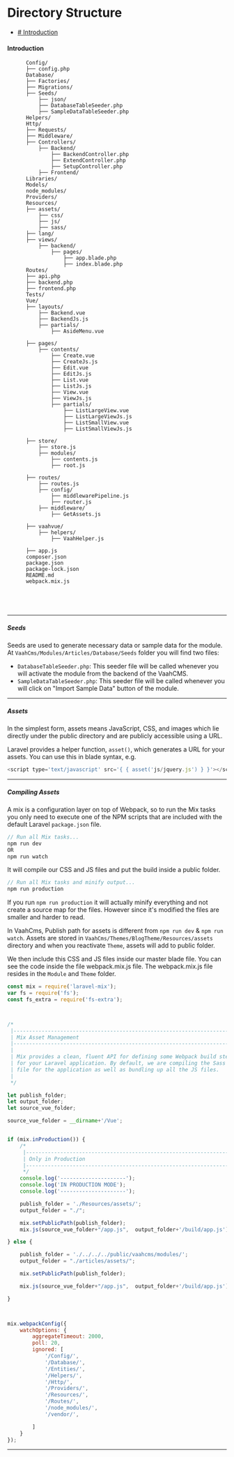 # Directory Structure

- [# Introduction](https://nuxt.getdemo.dev:48300/cms/docs/module/directory-structure#introduction)



#### Introduction

```
      Config/
      ├── config.php
      Database/
      ├── Factories/
      ├── Migrations/
      ├── Seeds/
          ├── json/
          ├── DatabaseTableSeeder.php
          ├── SampleDataTableSeeder.php
      Helpers/
      Http/
      ├── Requests/
      ├── Middleware/
      ├── Controllers/
          ├── Backend/
              ├── BackendController.php
              ├── ExtendController.php
              ├── SetupController.php
          ├── Frontend/
      Libraries/
      Models/
      node_modules/
      Providers/
      Resources/
      ├── assets/
          ├── css/
          ├── js/
          ├── sass/
      ├── lang/
      ├── views/
          ├── backend/
              ├── pages/
                  ├── app.blade.php
                  ├── index.blade.php
      Routes/
      ├── api.php
      ├── backend.php
      ├── frontend.php
      Tests/
      Vue/
      ├── layouts/
          ├── Backend.vue
          ├── BackendJs.js
          ├── partials/
              ├── AsideMenu.vue

      ├── pages/
          ├── contents/
              ├── Create.vue
              ├── CreateJs.js
              ├── Edit.vue
              ├── EditJs.js
              ├── List.vue
              ├── ListJs.js
              ├── View.vue
              ├── ViewJs.js
              ├── partials/
                  ├── ListLargeView.vue
                  ├── ListLargeViewJs.js
                  ├── ListSmallView.vue
                  ├── ListSmallViewJs.js

      ├── store/
          ├── store.js
          ├── modules/
              ├── contents.js
              ├── root.js

      ├── routes/
          ├── routes.js
          ├── config/
              ├── middlewarePipeline.js
              ├── router.js
          ├── middleware/
              ├── GetAssets.js

      ├── vaahvue/
          ├── helpers/
              ├── VaahHelper.js

      ├── app.js
      composer.json
      package.json
      package-lock.json
      README.md
      webpack.mix.js


      
    
```

------



##### Seeds

Seeds are used to generate necessary data or sample data for the module. At `VaahCms/Modules/Articles/Database/Seeds` folder you will find two files:

- `DatabaseTableSeeder.php`: This seeder file will be called whenever you will activate the module from the backend of the VaahCMS.
- `SampleDataTableSeeder.php`: This seeder file will be called whenever you will click on "Import Sample Data" button of the module.

------



##### Assets

In the simplest form, assets means JavaScript, CSS, and images which lie directly under the public directory and are publicly accessible using a URL.

Laravel provides a helper function, `asset()`, which generates a URL for your assets. You can use this in blade syntax, e.g.

```js
<script type='text/javascript' src='{ { asset('js/jquery.js') } }'></script>
```



------



##### Compiling Assets

A mix is a configuration layer on top of Webpack, so to run the Mix tasks you only need to execute one of the NPM scripts that are included with the default Laravel `package.json` file.

```js
// Run all Mix tasks...
npm run dev
OR
npm run watch
```

It will compile our CSS and JS files and put the build inside a public folder.

```js
// Run all Mix tasks and minify output...
npm run production
```

If you run `npm run production` it will actually minify everything and not create a source map for the files. However since it's modified the files are smaller and harder to read.

In VaahCms, Publish path for assets is different from `npm run dev` & `npm run watch`. Assets are stored in `VaahCms/Themes/BlogTheme/Resources/assets` directory and when you reactivate `Theme`, assets will add to public folder.

We then include this CSS and JS files inside our master blade file. You can see the code inside the file webpack.mix.js file. The webpack.mix.js file resides in the `Module` and `Theme` folder.

```js
const mix = require('laravel-mix');
var fs = require('fs');
const fs_extra = require('fs-extra');



/*
 |--------------------------------------------------------------------------
 | Mix Asset Management
 |--------------------------------------------------------------------------
 |
 | Mix provides a clean, fluent API for defining some Webpack build steps
 | for your Laravel application. By default, we are compiling the Sass
 | file for the application as well as bundling up all the JS files.
 |
 */

let publish_folder;
let output_folder;
let source_vue_folder;

source_vue_folder = __dirname+'/Vue';


if (mix.inProduction()) {
    /*
     |--------------------------------------------------------------------------
     | Only in Production
     |--------------------------------------------------------------------------
     */
    console.log('---------------------');
    console.log('IN PRODUCTION MODE');
    console.log('---------------------');

    publish_folder = './Resources/assets/';
    output_folder = "./";

    mix.setPublicPath(publish_folder);
    mix.js(source_vue_folder+"/app.js",  output_folder+'/build/app.js').vue();

} else {

    publish_folder = './../../../public/vaahcms/modules/';
    output_folder = "./articles/assets/";

    mix.setPublicPath(publish_folder);

    mix.js(source_vue_folder+"/app.js",  output_folder+'/build/app.js').vue();

}



mix.webpackConfig({
    watchOptions: {
        aggregateTimeout: 2000,
        poll: 20,
        ignored: [
            '/Config/',
            '/Database/',
            '/Entities/',
            '/Helpers/',
            '/Http/',
            '/Providers/',
            '/Resources/',
            '/Routes/',
            '/node_modules/',
            '/vendor/',

        ]
    }
});
```



------

